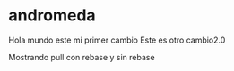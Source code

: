 # andromeda
Hola mundo este mi primer cambio
Este es otro cambio2.0

Mostrando pull con rebase y sin rebase
